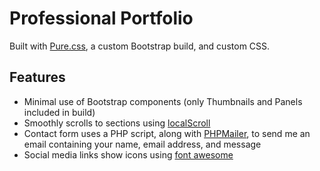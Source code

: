 # Professional Portfolio

Built with [Pure.css](http://purecss.io), a custom Bootstrap build, and custom CSS.

## Features
* Minimal use of Bootstrap components (only Thumbnails and Panels included in build)
* Smoothly scrolls to sections using [localScroll](https://github.com/flesler/jquery.localScroll)
* Contact form uses a PHP script, along with [PHPMailer](https://github.com/PHPMailer/PHPMailer), to send me an email containing your name, email address, and message
* Social media links show icons using [font awesome](https://fortawesome.github.io/Font-Awesome/)